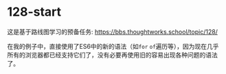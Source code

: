 # 128-start

这是基于路线图学习的预备任务: <https://bbs.thoughtworks.school/topic/128/>

在我的例子中，直接使用了ES6中的新的语法（如`for` `of`遍历等），因为现在几乎所有的浏览器都已经支持它们了，没有必要再使用旧的容易出现各种问题的语法了。
